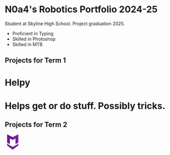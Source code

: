 # N0a4's Robotics Portfolio 2024-25
Student at Skyline High School. Project graduation 2025. 
* Proficient in Typing
* Skilled in Photoshop
* Skilled in MTB

## Projects for Term 1
# Helpy
# Helps get or do stuff. Possibly tricks.
## Projects for Term 2

![title](https://github.com/adam-p/markdown-here/raw/master/src/common/images/icon48.png)
